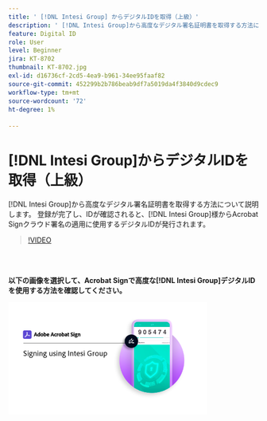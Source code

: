```yaml
---
title: ' [!DNL Intesi Group] からデジタルIDを取得（上級）'
description: ' [!DNL Intesi Group]から高度なデジタル署名証明書を取得する方法について説明します'
feature: Digital ID
role: User
level: Beginner
jira: KT-8702
thumbnail: KT-8702.jpg
exl-id: d16736cf-2cd5-4ea9-b961-34ee95faaf82
source-git-commit: 452299b2b786beab9df7a5019da4f3840d9cdec9
workflow-type: tm+mt
source-wordcount: '72'
ht-degree: 1%

---
```


# [!DNL Intesi Group]からデジタルIDを取得（上級）

[!DNL Intesi Group]から高度なデジタル署名証明書を取得する方法について説明します。 登録が完了し、IDが確認されると、[!DNL Intesi Group]様からAcrobat Signクラウド署名の適用に使用するデジタルIDが発行されます。

>[!VIDEO](https://video.tv.adobe.com/v/3449893?quality=12&learn=on&hidetitle=true&captions=jpn)

<br> 

**以下の画像を選択して、Acrobat Signで高度な[!DNL Intesi Group]デジタルIDを使用する方法を確認してください。**

[![image](assets/IntesiSign_400.png)](intesi-sign.md)
